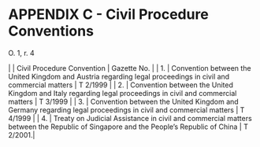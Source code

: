 # APPENDIX C - Civil Procedure Conventions

<div class="orderRef">O. 1, r. 4</div>

| | Civil Procedure Convention | Gazette No. |
| 1. | Convention between the United Kingdom and Austria regarding legal proceedings in civil and commercial matters | T 2/1999 |
| 2. | Convention between the United Kingdom and Italy regarding legal proceedings in civil and commercial matters | T 3/1999 |
| 3. | Convention between the United Kingdom and Germany regarding legal proceedings in civil and commercial matters | T 4/1999 |
| 4. | Treaty on Judicial Assistance in civil and commercial matters between the Republic of Singapore and the People’s Republic of China | T 2/2001.|
